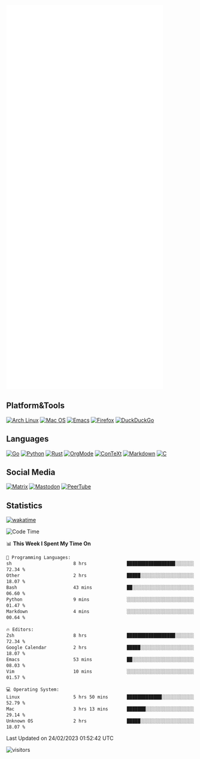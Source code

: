 ![Metrics](https://github.com/SteamedFish/SteamedFish/blob/master/github-metrics.svg)

## Platform&Tools

[![Arch Linux](https://img.shields.io/badge/ArchLinux-1793D1?logo=arch-linux&logoColor=fff&style=flat-square)](https://archlinux.org/)
[![Mac OS](https://img.shields.io/badge/MacOS-000000?style=flat-square&logo=macos&logoColor=F0F0F0)](https://www.apple.com/macos/)
[![Emacs](https://img.shields.io/badge/Emacs-%237F5AB6.svg?&style=flat-square&logo=gnu-emacs&logoColor=white)](https://www.gnu.org/software/emacs/)
[![Firefox](https://img.shields.io/badge/Firefox-FF7139?style=flat-square&logo=Firefox-Browser&logoColor=white)](https://firefox.com/)
[![DuckDuckGo](https://img.shields.io/badge/DuckDuckGo-DE5833?style=flat-square&logo=DuckDuckGo&logoColor=white)](https://duckduckgo.com/)

## Languages

[![Go](https://img.shields.io/badge/Golang-%2300ADD8.svg?style=flat-square&logo=go&logoColor=white)](https://golang.org/)
[![Python](https://img.shields.io/badge/Python-3670A0?style=flat-square&logo=python&logoColor=ffdd54)](https://www.python.org/)
[![Rust](https://img.shields.io/badge/Rust-%23000000.svg?style=flat-square&logo=rust&logoColor=white)](https://www.rust-lang.org/)
[![OrgMode](https://img.shields.io/badge/OrgMode-%23000000.svg?style=flat-square&logo=org&logoColor=white)](https://orgmode.org/)
[![ConTeXt](https://img.shields.io/badge/ConTeXt-%23008080.svg?style=flat-square&logo=latex&logoColor=white)](https://contextgarden.net/)
[![Markdown](https://img.shields.io/badge/MarkDown-%23000000.svg?style=flat-square&logo=markdown&logoColor=white)](https://daringfireball.net/projects/markdown/)
[![C](https://img.shields.io/badge/C-%2300599C.svg?style=flat-square&logo=c&logoColor=white)](https://www.iso.org/standard/74528.html)

## Social Media
<!--[![Telegram](https://img.shields.io/badge/SteamedFish-2CA5E0?style=social&logo=telegram&logoColor=white)](https://t.me/SteamedFish)-->

[![Matrix](https://img.shields.io/badge/SteamedFish-2CA5E0?style=social&logo=matrix&logoColor=black)](https://matrix.to/#/@i:steamedfish.org)
[![Mastodon](https://img.shields.io/mastodon/follow/109596467238113271?domain=https%3A%2F%2Fmastodon.steamedfish.org%2F&style=social)](https://steamedfish.org/@SteamedFish)
[![PeerTube](https://img.shields.io/badge/PeerTube-23000000.svg?logo=peertube&style=social)](https://peertube.steamedfish.org/)

## Statistics
[![wakatime](https://wakatime.com/badge/user/168280d6-fcf2-4b4f-ad3a-dc4612f35b38.svg)](https://wakatime.com/@168280d6-fcf2-4b4f-ad3a-dc4612f35b38)

<!--START_SECTION:waka-->
![Code Time](http://img.shields.io/badge/Code%20Time-2%2C316%20hrs%2042%20mins-blue)

📊 **This Week I Spent My Time On** 

```text
💬 Programming Languages: 
sh                       8 hrs               ██████████████████░░░░░░░   72.34 % 
Other                    2 hrs               █████░░░░░░░░░░░░░░░░░░░░   18.07 % 
Bash                     43 mins             ██░░░░░░░░░░░░░░░░░░░░░░░   06.60 % 
Python                   9 mins              ░░░░░░░░░░░░░░░░░░░░░░░░░   01.47 % 
Markdown                 4 mins              ░░░░░░░░░░░░░░░░░░░░░░░░░   00.64 % 

🔥 Editors: 
Zsh                      8 hrs               ██████████████████░░░░░░░   72.34 % 
Google Calendar          2 hrs               █████░░░░░░░░░░░░░░░░░░░░   18.07 % 
Emacs                    53 mins             ██░░░░░░░░░░░░░░░░░░░░░░░   08.03 % 
Vim                      10 mins             ░░░░░░░░░░░░░░░░░░░░░░░░░   01.57 % 

💻 Operating System: 
Linux                    5 hrs 50 mins       █████████████░░░░░░░░░░░░   52.79 % 
Mac                      3 hrs 13 mins       ███████░░░░░░░░░░░░░░░░░░   29.14 % 
Unknown OS               2 hrs               █████░░░░░░░░░░░░░░░░░░░░   18.07 % 
```


 Last Updated on 24/02/2023 01:52:42 UTC
<!--END_SECTION:waka-->

![visitors](https://visitor-badge.laobi.icu/badge?page_id=SteamedFish.SteamedFish)
